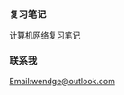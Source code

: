 ### 复习笔记

[计算机网络复习笔记](/computer_network/computer_network.md)

### 联系我

[Email:wendge@outlook.com](mailto:wendge@outlook.com)
